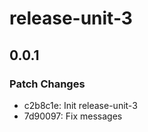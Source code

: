 # release-unit-3

## 0.0.1

### Patch Changes

- c2b8c1e: Init release-unit-3
- 7d90097: Fix messages

